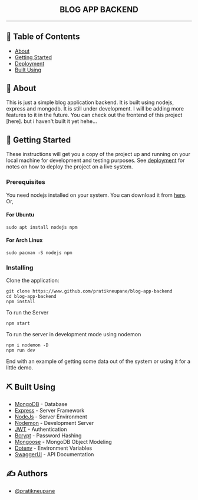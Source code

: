 <!-- <p align="center">
  <a href="" rel="noopener">
 <img width=200px height=200px src="https://i.imgur.com/6wj0hh6.jpg" alt="Project logo"></a>
</p> -->

<h2 align="center">BLOG APP BACKEND</h2>

<!-- <div align="center">

[![Status](https://img.shields.io/badge/status-active-success.svg)]()
[![GitHub Issues](https://img.shields.io/github/issues/kylelobo/The-Documentation-Compendium.svg)](https://github.com/kylelobo/The-Documentation-Compendium/issues)
[![GitHub Pull Requests](https://img.shields.io/github/issues-pr/kylelobo/The-Documentation-Compendium.svg)](https://github.com/kylelobo/The-Documentation-Compendium/pulls)
[![License](https://img.shields.io/badge/license-MIT-blue.svg)](/LICENSE)

</div> -->

---

<!-- <p align="center"> Few lines describing your project.
    <br> 
</p> -->

## 📝 Table of Contents

- [About](#about)
- [Getting Started](#getting_started)
- [Deployment](#deployment)
- [Built Using](#built_using)

## 🧐 About <a name = "about"></a>

This is just a simple blog application backend. It is built using nodejs, express and mongodb. It is still under development. I will be adding more features to it in the future. You can check out the frontend of this project [here]. but i haven't built it yet hehe...

## 🏁 Getting Started <a name = "getting_started"></a>

These instructions will get you a copy of the project up and running on your local machine for development and testing purposes. See [deployment](#deployment) for notes on how to deploy the project on a live system.

### Prerequisites

You need nodejs installed on your system. You can download it from [here](https://nodejs.org/en/download/). Or,

#### For Ubuntu

```
sudo apt install nodejs npm
```

#### For Arch Linux
```
sudo pacman -S nodejs npm
```

### Installing

Clone the application:

```
git clone https://www.github.com/pratikneupane/blog-app-backend
cd blog-app-backend
npm install
```
To run the Server
```
npm start
```
To run the server in development mode using nodemon
```
npm i nodemon -D
npm run dev
```

<!-- 
And repeat

```
until finished
``` -->

End with an example of getting some data out of the system or using it for a little demo.

<!-- ## 🔧 Running the tests <a name = "tests"></a>

Explain how to run the automated tests for this system. -->

<!-- ### Break down into end to end tests

Explain what these tests test and why

```
Give an example
``` -->

<!-- ### And coding style tests

Explain what these tests test and why -->


<!-- ## 🎈 Usage <a name="usage"></a>

Note that this project is being built in nodejs v18.12.1. If you are using a different version, you may need to install the dependencies again.

## 🚀 Deployment <a name = "deployment"></a>

Add additional notes about how to deploy this on a live system. -->

## ⛏️ Built Using <a name = "built_using"></a>

- [MongoDB](https://www.mongodb.com/) - Database
- [Express](https://expressjs.com/) - Server Framework
- [NodeJs](https://nodejs.org/en/) - Server Environment
- [Nodemon](https://nodemon.io/) - Development Server
- [JWT](https://jwt.io/) - Authentication
- [Bcrypt](https://www.npmjs.com/package/bcrypt) - Password Hashing
- [Mongoose](https://mongoosejs.com/) - MongoDB Object Modeling
- [Dotenv](https://www.npmjs.com/package/dotenv) - Environment Variables
- [SwaggerUI](https://swagger.io/tools/swagger-ui/) - API Documentation

## ✍️ Authors <a name = "authors"></a>

- [@pratikneupane](https://github.com/pratikneupane)

<!-- See also the list of [contributors](https://github.com/kylelobo/The-Documentation-Compendium/contributors) who participated in this project. -->

<!-- ## 🎉 Acknowledgements <a name = "acknowledgement"></a>

- Hat tip to anyone whose code was used
- Inspiration
- References -->
